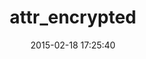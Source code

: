 ---
layout: post
title:  "attr_encrypted"
repo:   "attr-encrypted/attr_encrypted"
date:   2015-02-18 17:25:40
gemurl: http://github.com/attr-encrypted/attr_encrypted
---